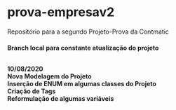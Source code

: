 # prova-empresav2
 Repositório para a segundo Projeto-Prova da Contmatic<br>
 
 <h4> Branch local para constante atualização do projeto

<br>  **10/08/2020**
 <br> Nova Modelagem do Projeto
 <br> Inserção de ENUM em algumas classes do Projeto
 <br> Criação de Tags
 <br> Reformulação de algumas variáveis  
